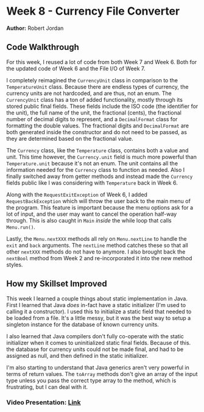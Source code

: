 # Week 8 - Currency File Converter

**Author:** Robert Jordan

## Code Walkthrough

For this week, I reused a lot of code from both Week 7 and Week 6. Both for the updated code of Week 6 and the File I/O of Week 7.

I completely reimagined the `CurrencyUnit` class in comparison to the `TemperatureUnit` class. Because there are endless types of currency, the currency units are not hardcoded, and are thus, not an enum. The `CurrencyUnit` class has a ton of added functionality, mostly through its stored public final fields. These fields include the ISO code (the identifier for the unit), the full name of the unit, the fractional (cents), the fractional number of decimal digits to represent, and a `DecimalFormat` class for formatting the double values. The fractional digits and `DecimalFormat` are both generated inside the constructor and do not need to be passed, as they are determined based on the fractional value.

The `Currency` class, like the `Temperature` class, contains both a value and unit. This time however, the `Currency.unit` field is much more powerful than `Temperature.unit` because it's not an enum. The unit contains all the information needed for the `Currency` class to function as needed. Also I finally switched away from getter methods and instead made the `Currency` fields public like I was considering with `Temperature` back in Week 6.

Along with the `RequestExitException` of Week 6, I added `RequestBackException` which will throw the user back to the main menu of the program. This feature is important because the menu options ask for a lot of input, and the user may want to cancel the operation half-way through. This is also caught in `Main` *inside* the while loop that calls `Menu.run()`.

Lastly, the `Menu.nextXXX` methods all rely on `Menu.nextLine` to handle the `exit` and `back` arguments. The `nextLine` method catches these so that all other `nextXXX` methods do not have to anymore. I also brought back the `nextBool` method from Week 2 and re-incorporated it into the new method styles.

## How my Skillset Improved

This week I learned a couple things about static implementation in Java. First I learned that Java *does* in-fact have a static initializer (I'm used to calling it a constructor). I used this to initialize a static field that needed to be loaded from a file. It's a little messy, but it was the best way to setup a singleton instance for the database of known currency units.

I also learned that Java compilers don't fully co-operate with the static initializer when it comes to uninitialized static final fields. Because of this. the database for currency units could not be made final, and had to be assigned as null, and then defined in the static initializer.

I'm also starting to understand that Java generics aren't very powerful in terms of return values. The `toArray` methods don't give an array of the input type unless you pass the correct type array to the method, which is frustrating, but I can deal with it.

### Video Presentation: [Link](https://www.youtube.com/watch?v=Pfv4R0A4cSI)